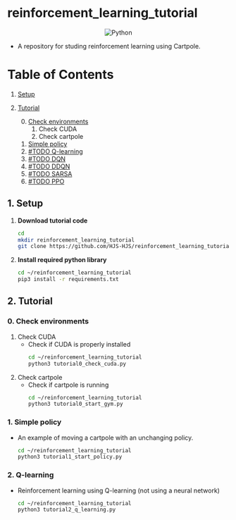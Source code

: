 # reinforcement_learning_tutorial
<div align="center">
    <img alt="Python" src ="https://img.shields.io/badge/Python-3776AB.svg?&style=for-the-badge&logo=Python&logoColor=white"/>
</div>

- A repository for studing reinforcement learning using Cartpole.

# Table of Contents

1. [Setup](#1setup)
2. [Tutorial](#2tutorial)

    0. [Check environments](#0check-environments)
        1. Check CUDA
        2. Check cartpole
    1. [Simple policy](#1simple-polisy)
    2. [#TODO Q-learning](#2q-learning)
    3. [#TODO DQN](#-)
    4. [#TODO DDQN](#-)
    5. [#TODO SARSA](#-)
    6. [#TODO PPO](#-)

## 1. Setup

1. **Download tutorial code**
   ```bash
   cd
   mkdir reinforcement_learning_tutorial
   git clone https://github.com/HJS-HJS/reinforcement_learning_tutorial.git reinforcement_learning_tutorial
   ```

2. **Install required python library**
   ```bash
   cd ~/reinforcement_learning_tutorial
   pip3 install -r requirements.txt
   ```

## 2. Tutorial 

### 0. Check environments
1. Check CUDA
    - Check if CUDA is properly installed
        ```bash
        cd ~/reinforcement_learning_tutorial
        python3 tutorial0_check_cuda.py
        ```
2.  Check cartpole
    - Check if cartpole is running
        ```bash
        cd ~/reinforcement_learning_tutorial
        python3 tutorial0_start_gym.py
        ```

### 1. Simple policy
- An example of moving a cartpole with an unchanging policy.
    ```bash
    cd ~/reinforcement_learning_tutorial
    python3 tutorial1_start_policy.py
    ```

### 2. Q-learning
- Reinforcement learning using Q-learning (not using a neural network)
    ```bash
    cd ~/reinforcement_learning_tutorial
    python3 tutorial2_q_learning.py
    ```